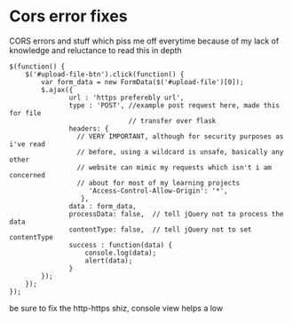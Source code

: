 # Cors error fixes
CORS errors and stuff which piss me off everytime because of my lack of knowledge and reluctance to read this in depth
```
$(function() {
    $('#upload-file-btn').click(function() {
        var form_data = new FormData($('#upload-file')[0]);
        $.ajax({
               url : 'https preferebly url',
               type : 'POST', //example post request here, made this for file
                              // transfer over flask
               headers: {
                 // VERY IMPORTANT, although for security purposes as i've read
                 // before, using a wildcard is unsafe, basically any other
                 // website can mimic my requests which isn't i am concerned
                 // about for most of my learning projects
                    'Access-Control-Allow-Origin': '*',
                  },
               data : form_data,
               processData: false,  // tell jQuery not to process the data
               contentType: false,  // tell jQuery not to set contentType
               success : function(data) {
                   console.log(data);
                   alert(data);
               }
        });
    });
});
```
be sure to fix the http-https shiz, console view helps a low
